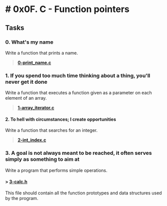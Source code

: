 
# # 0x0F. C - Function pointers



## Tasks
### 0. What's my name
Write a function that prints a name.

> [**0-print_name.c**](https://github.com/andresdiaz10/holbertonschool-low_level_programming/blob/main/0x0F-function_pointers/0-print_name.c)
### 1. If you spend too much time thinking about a thing, you'll never get it done
Write a function that executes a function given as a parameter on each element of an array.

> [**1-array_iterator.c**](https://github.com/andresdiaz10/holbertonschool-low_level_programming/blob/main/0x0F-function_pointers/1-array_iterator.c)
#### 2. To hell with circumstances; I create opportunities
Write a function that searches for an integer.
> [**2-int_index.c**](https://github.com/andresdiaz10/holbertonschool-low_level_programming/blob/main/0x0F-function_pointers/2-int_index.c)
### 3. A goal is not always meant to be reached, it often serves simply as something to aim at
Write a program that performs simple operations.
#### > [**3-calc.h**](https://github.com/andresdiaz10/holbertonschool-low_level_programming/blob/main/0x0F-function_pointers/3-calc.h)
This file should contain all the function prototypes and data structures used by the program.
